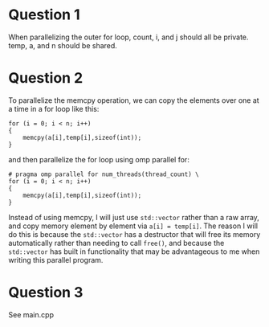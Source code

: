 # Question 1

When parallelizing the outer for loop, count, i, and j should all be private. temp, a, and n should be shared. 

# Question 2

To parallelize the memcpy operation, we can copy the elements over one at a time in a for loop like this:

```
for (i = 0; i < n; i++)
{
    memcpy(a[i],temp[i],sizeof(int));
}
```

and then parallelize the for loop using omp parallel for:

```
# pragma omp parallel for num_threads(thread_count) \
for (i = 0; i < n; i++)
{
    memcpy(a[i],temp[i],sizeof(int));
}
```

Instead of using memcpy, I will just use `std::vector` rather than a raw array, and copy memory element by element via `a[i] = temp[i]`. The reason I will do this is because the `std::vector` has a destructor that will free its memory automatically rather than needing to call `free()`, and because the `std::vector` has built in functionality that may be advantageous to me when writing this parallel program. 

# Question 3

See main.cpp